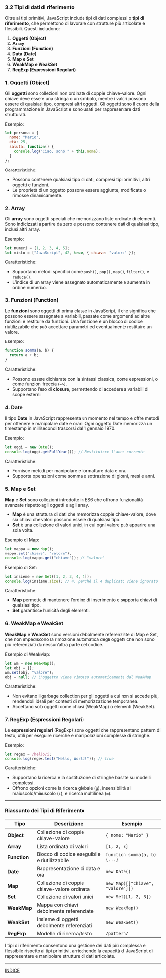 ### 3.2 Tipi di dati di riferimento

Oltre ai tipi primitivi, JavaScript include tipi di dati complessi o **tipi di riferimento**, che permettono di lavorare con strutture più articolate e flessibili. Questi includono:

1. **Oggetti (Object)**
2. **Array**
3. **Funzioni (Function)**
4. **Data (Date)**
5. **Map e Set**
6. **WeakMap e WeakSet**
7. **RegExp (Espressioni Regolari)**

### 1. Oggetti (Object)

Gli **oggetti** sono collezioni non ordinate di coppie chiave-valore. Ogni chiave deve essere una stringa o un simbolo, mentre i valori possono essere di qualsiasi tipo, compresi altri oggetti. Gli oggetti sono il cuore della programmazione in JavaScript e sono usati per rappresentare dati strutturati.

Esempio:
```javascript
let persona = {
  nome: "Mario",
  età: 25,
  saluta: function() {
    console.log("Ciao, sono " + this.nome);
  }
};
```

Caratteristiche:
- Possono contenere qualsiasi tipo di dati, compresi tipi primitivi, altri oggetti e funzioni.
- Le proprietà di un oggetto possono essere aggiunte, modificate o rimosse dinamicamente.

### 2. Array

Gli **array** sono oggetti speciali che memorizzano liste ordinate di elementi. Sono indicizzati a partire da zero e possono contenere dati di qualsiasi tipo, inclusi altri array.

Esempio:
```javascript
let numeri = [1, 2, 3, 4, 5];
let misto = ["JavaScript", 42, true, { chiave: "valore" }];
```

Caratteristiche:
- Supportano metodi specifici come `push()`, `pop()`, `map()`, `filter()`, e `reduce()`.
- L’indice di un array viene assegnato automaticamente e aumenta in ordine numerico.

### 3. Funzioni (Function)

Le **funzioni** sono oggetti di prima classe in JavaScript, il che significa che possono essere assegnate a variabili, passate come argomenti ad altre funzioni e restituite da funzioni. Una funzione è un blocco di codice riutilizzabile che può accettare parametri ed eventualmente restituire un valore.

Esempio:
```javascript
function somma(a, b) {
  return a + b;
}
```

Caratteristiche:
- Possono essere dichiarate con la sintassi classica, come espressioni, o come funzioni freccia (`=>`).
- Supportano l’uso di **closure**, permettendo di accedere a variabili di scope esterni.

### 4. Date

Il tipo **Date** in JavaScript rappresenta un momento nel tempo e offre metodi per ottenere e manipolare date e orari. Ogni oggetto Date memorizza un timestamp in millisecondi trascorsi dal 1 gennaio 1970.

Esempio:
```javascript
let oggi = new Date();
console.log(oggi.getFullYear()); // Restituisce l'anno corrente
```

Caratteristiche:
- Fornisce metodi per manipolare e formattare data e ora.
- Supporta operazioni come somma e sottrazione di giorni, mesi e anni.

### 5. Map e Set

**Map** e **Set** sono collezioni introdotte in ES6 che offrono funzionalità avanzate rispetto agli oggetti e agli array.

- **Map** è una struttura di dati che memorizza coppie chiave-valore, dove sia chiavi che valori possono essere di qualsiasi tipo.
- **Set** è una collezione di valori unici, in cui ogni valore può apparire una sola volta.

Esempio di Map:
```javascript
let mappa = new Map();
mappa.set("chiave", "valore");
console.log(mappa.get("chiave")); // "valore"
```

Esempio di Set:
```javascript
let insieme = new Set([1, 2, 3, 4, 4]);
console.log(insieme.size); // 4, perché il 4 duplicato viene ignorato
```

Caratteristiche:
- **Map** permette di mantenere l’ordine di inserimento e supporta chiavi di qualsiasi tipo.
- **Set** garantisce l’unicità degli elementi.

### 6. WeakMap e WeakSet

**WeakMap** e **WeakSet** sono versioni debolmente referenziate di Map e Set, che non impediscono la rimozione automatica degli oggetti che non sono più referenziati da nessun’altra parte del codice.

Esempio di WeakMap:
```javascript
let wm = new WeakMap();
let obj = {};
wm.set(obj, "valore");
obj = null; // L'oggetto viene rimosso automaticamente dal WeakMap
```

Caratteristiche:
- Non evitano il garbage collection per gli oggetti a cui non si accede più, rendendoli ideali per contesti di memorizzazione temporanea.
- Accettano solo oggetti come chiavi (WeakMap) o elementi (WeakSet).

### 7. RegExp (Espressioni Regolari)

Le **espressioni regolari** (RegExp) sono oggetti che rappresentano pattern di testo, utili per eseguire ricerche e manipolazioni complesse di stringhe.

Esempio:
```javascript
let regex = /hello/i;
console.log(regex.test("Hello, World!")); // true
```

Caratteristiche:
- Supportano la ricerca e la sostituzione di stringhe basate su modelli complessi.
- Offrono opzioni come la ricerca globale (`g`), insensibilità al maiuscolo/minuscolo (`i`), e ricerca multilinea (`m`).

---

### Riassunto dei Tipi di Riferimento

| Tipo         | Descrizione                                         | Esempio                          |
|--------------|-----------------------------------------------------|----------------------------------|
| **Object**   | Collezione di coppie chiave-valore                  | `{ nome: "Mario" }`             |
| **Array**    | Lista ordinata di valori                           | `[1, 2, 3]`                      |
| **Function** | Blocco di codice eseguibile e riutilizzabile        | `function somma(a, b) {...}`     |
| **Date**     | Rappresentazione di data e ora                     | `new Date()`                     |
| **Map**      | Collezione di coppie chiave-valore ordinata        | `new Map([["chiave", "valore"]])`|
| **Set**      | Collezione di valori unici                         | `new Set([1, 2, 3])`             |
| **WeakMap**  | Mappa con chiavi debolmente referenziate           | `new WeakMap()`                  |
| **WeakSet**  | Insieme di oggetti debolmente referenziati         | `new WeakSet()`                  |
| **RegExp**   | Modello di ricerca/testo                           | `/pattern/`                      |

I tipi di riferimento consentono una gestione dei dati più complessa e flessibile rispetto ai tipi primitivi, arricchendo la capacità di JavaScript di rappresentare e manipolare strutture di dati articolate.

--- 
[INDICE](README.md) 